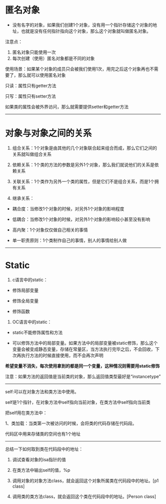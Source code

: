# 匿名对象 

* 没有名字的对象，如果我们创建1个对象，没有用一个指针存储这个对象的地址，也就是没有任何指针指向这个对象，那么这个对象就叫做匿名对象。

注意点：

1. 匿名对象只能使用一次
2. 每次创建（使用）匿名对象都是不同的对象

使用场景：如果某个对象的成员只会被我们使用1次，用完之后这个对象再也不需要了，那么就可以使用匿名对象



只读：属性只有getter方法

只写：属性只有setter方法

如果类的属性会被外界访问，那么就需要提供setter和getter方法

---

# 对象与对象之间的关系

1. 组合关系：1个对象是由其他的几个对象联合起来组合而成，那么它们之间的关系就叫做组合关系
2. 依赖关系：1个类的方法的参数是另外1个对象，那么我们就说他们的关系是依赖关系

3. 关联关系：1个类作为另外一个类的属性，但是它们不是组合关系，而是1个拥有关系

4. 继承关系：

* 耦合度：当修改1个对象的时候，对另外1个对象的影响程度
* 低耦合：当修改1个对象的时候，对另外1个对象的影响较小甚至没有影响

* 高内聚：1个对象仅仅做自己相关的事情

* 单一职责原则：1个类制作自己的事情，别人的事情给别人做



---

# Static

1. c语言中的static：

* 修饰局部变量

* 修饰全局变量

* 修饰函数

1. OC语言中的static：

* static不能修饰属性和方法

*  可以修饰方法中的局部变量。如果方法中的局部变量被static修饰，那么这个变量会被变成静态变量，存储在常量区，当方法执行完毕之后，不会回收，下次再执行方法的时候直接使用，而不会再次声明



**希望变量不消失，每次使用拿到的都是同一个变量，这种情况则需要用static修饰**

注意：如果方法的返回值是当前类的对象，那么返回值类型最好是“instancetype”

---

self:可以在对象方法和类方法中使用。

self是1个指针，在对象方法中self指向当前对象，在类方法中self指向当前类

把self用在类方法中：

1、类加载：当类第一次被访问的时候，会将类的代码存储在代码段。

代码区中用来存储类的空间也有1个地址



---

总结一下如何取到类在代码段中的地址：

1. 调试查看对象的isa指针的值
2. 在类方法中输出self的值，%p

3. 调用对象的对象方法class，就会返回这个对象所属类在代码段中的地址。\[p1 class\]

4. 调用类的类方法class，就会返回这个类在代码段中的地址。\[Person class\]




